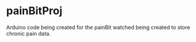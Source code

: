# painBitProj
Arduino code being created for the painBit watched being created to store chronic pain data.
